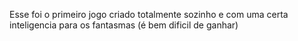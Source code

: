 Esse foi o primeiro jogo criado totalmente sozinho e com uma certa inteligencia para os fantasmas (é bem dificil de ganhar)
